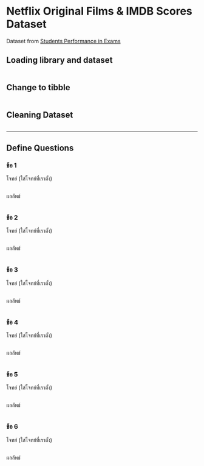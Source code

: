 # Netflix Original Films & IMDB Scores Dataset

Dataset from [Students Performance in Exams](https://github.com/sit-2021-int214/017-StudentPerf_inExam/blob/main/StudentsPerformance_Original.csv)

## Loading library and dataset

```{R}

```

## Change to tibble

```{R}

```

## Cleaning Dataset

```{R}

```

---

## Define Questions

### ข้อ 1

โจทย์ (ใส่โจทย์ที่เราตั้ง)

```{R}

```

ผลลัพธ์

```{R}

```

### ข้อ 2

โจทย์ (ใส่โจทย์ที่เราตั้ง)

```{R}

```

ผลลัพธ์

```{R}

```

### ข้อ 3

โจทย์ (ใส่โจทย์ที่เราตั้ง)

```{R}

```

ผลลัพธ์

```{R}

```

### ข้อ 4

โจทย์ (ใส่โจทย์ที่เราตั้ง)

```{R}

```

ผลลัพธ์

```{R}

```

### ข้อ 5

โจทย์ (ใส่โจทย์ที่เราตั้ง)

```{R}

```

ผลลัพธ์

```{R}

```

### ข้อ 6

โจทย์ (ใส่โจทย์ที่เราตั้ง)

```{R}

```

ผลลัพธ์

```{R}

```
